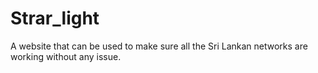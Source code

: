 # Strar_light
A website that can be used to make sure all the Sri Lankan networks are working without any issue.
